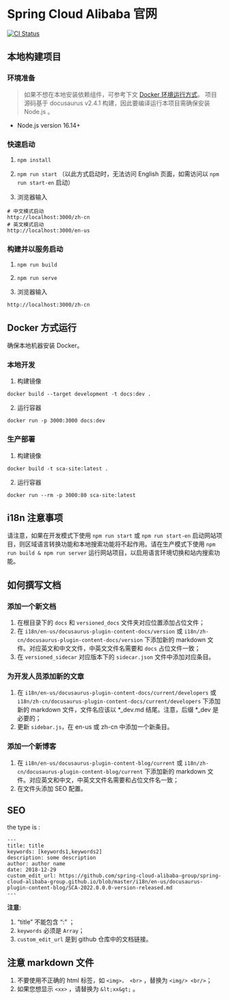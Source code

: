 # Spring Cloud Alibaba 官网

[![CI Status](https://github.com/spring-cloud-alibaba-group/spring-cloud-alibaba-group.github.io/workflows/sca.aliyun.com%20deploy/badge.svg)](https://github.com/spring-cloud-alibaba-group/spring-cloud-alibaba-group.github.io/actions)

## 本地构建项目

### 环境准备

> 如果不想在本地安装依赖组件，可参考下文 [Docker 环境运行方式](#docker-方式运行)。
> 项目源码基于 docusaurus v2.4.1 构建，因此要编译运行本项目需确保安装 Node.js 。

- Node.js version 16.14+

### 快速启动

1. `npm install`

2. `npm run start` （以此方式启动时，无法访问 English 页面，如需访问以 `npm run start-en` 启动）

3. 浏览器输入

```shell
# 中文模式启动
http://localhost:3000/zh-cn
# 英文模式启动
http://localhost:3000/en-us
```

### 构建并以服务启动

1. `npm run build`

2. `npm run serve`

3. 浏览器输入

```shell
http://localhost:3000/zh-cn
```

## Docker 方式运行

确保本地机器安装 Docker。

### 本地开发

1. 构建镜像

```shell
docker build --target development -t docs:dev .
```

2. 运行容器

```shell
docker run -p 3000:3000 docs:dev
```

### 生产部署

1. 构建镜像

```shell
docker build -t sca-site:latest .
```

2. 运行容器

```shell
docker run --rm -p 3000:80 sca-site:latest
```

## i18n 注意事项

请注意，如果在开发模式下使用 `npm run start` 或 `npm run start-en` 启动网站项目，则区域语言转换功能和本地搜索功能将不起作用。请在生产模式下使用 `npm run build & npm run server` 运行网站项目，以启用语言环境切换和站内搜索功能。

## 如何撰写文档

### 添加一个新文档

1. 在根目录下的 `docs` 和 `versioned_docs` 文件夹对应位置添加占位文件；
2. 在 `i18n/en-us/docusaurus-plugin-content-docs/version` 或 `i18n/zh-cn/docusaurus-plugin-content-docs/version` 下添加新的 markdown 文件。对应英文和中文文件，中英文文件名需要和 `docs` 占位文件一致；
3. 在 `versioned_sidecar` 对应版本下的 `sidecar.json` 文件中添加对应条目。

### 为开发人员添加新的文章

1. 在 `i18n/en-us/docusaurus-plugin-content-docs/current/developers` 或 `i18n/zh-cn/docusaurus-plugin-content-docs/current/developers` 下添加新的 markdown 文件，文件名应该以 *\_dev.md 结尾。注意，后缀 *\_dev 是必要的；
2. 更新 `sidebar.js`，在 en-us 或 zh-cn 中添加一个新条目。

### 添加一个新博客

1. 在 `i18n/en-us/docusaurus-plugin-content-blog/current` 或 `i18n/zh-cn/docusaurus-plugin-content-blog/current` 下添加新的 markdown 文件。对应英文和中文，中英文文件名需要和占位文件名一致；
2. 在文件头添加 SEO 配置。

## SEO

the type is :

```markdwon
---
title: title
keywords: [keywords1,keywords2]
description: some description
author: author name
date: 2018-12-29
custom_edit_url: https://github.com/spring-cloud-alibaba-group/spring-cloud-alibaba-group.github.io/blob/master/i18n/en-us/docusaurus-plugin-content-blog/SCA-2022.0.0.0-version-released.md
---
```

**注意:**

1. “title” 不能包含 “:” ；
2. `keywords` 必须是 `Array`；
3. `custom_edit_url` 是到 github 仓库中的文档链接。

## 注意 markdown 文件

1. 不要使用不正确的 html 标签，如 `<img>， <br>` ，替换为 `<img/> <br/>`；
2. 如果您想显示 `<xx>` ，请替换为 `&lt;xx&gt;` 。
